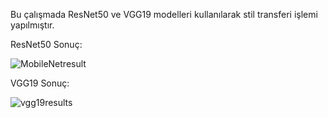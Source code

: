 Bu çalışmada ResNet50 ve VGG19 modelleri kullanılarak stil transferi işlemi yapılmıştır.





ResNet50 Sonuç:









![MobileNetresult](https://user-images.githubusercontent.com/36545904/71921834-b505c400-319a-11ea-95d2-797afe7e0e58.PNG)







VGG19 Sonuç:










![vgg19results](https://user-images.githubusercontent.com/36545904/71921954-fbf3b980-319a-11ea-84a7-3b3bc5e72cbf.PNG)
